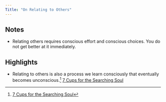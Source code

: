 ```yaml
---
Title: "On Relating to Others"
---
```


## Notes
- Relating others requires conscious effort and conscious choices. You do not get better at it immediately.

## Highlights
- Relating to others is also a process we learn consciously that eventually becomes unconscious.[^1] [7 Cups for the Searching Soul](notes/sources/books.md)

[^1]: [7 Cups for the Searching Soul](notes/sources/books.md)